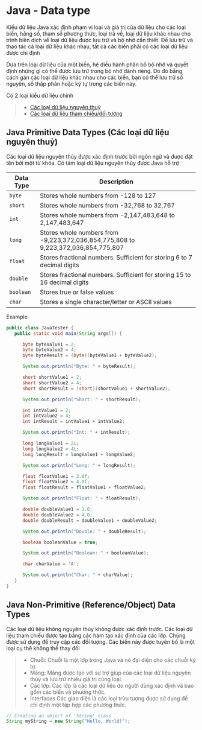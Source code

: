 # Java - Data type

Kiểu dữ liệu Java xác định phạm vi loại và giá trị của dữ liệu cho các loại biến, hằng số, tham số phương thức, loại trả về, loại dữ liệu khác nhau cho trình biên dịch về loại dữ liệu được lưu trữ và bộ nhớ cần thiết. Để lưu trữ và thao tác cá loại dữ liệu khác nhau, tất cả các biến phải có các loại dữ liệu được chỉ định

Dựa trên loại dữ liệu của một biến, hệ điều hành phân bố bộ nhớ và quyết định những gì có thể được lưu trữ trong bộ nhớ dành riêng. Do đó bằng cách gán các loại dữ liệu khác nhau cho các biến, bạn có thể lưu trữ số nguyên, số thập phân hoặc ký tự trong các biến này.

Có 2 loại kiểu dữ liệu chính&#x20;

> * [Các loại dữ liệu nguyên thuỷ](java-data-type.md#java-primitive-data-types)
> * [Các loại dữ liệu  tham chiếu/đối tượng](java-data-type.md#java-non-primitive-reference-object-data-types)

## Java Primitive Data Types (Các loại dữ liệu nguyên thuỷ)

Các loại dữ liệu nguyên thủy được xác định trước bởi ngôn ngữ và được đặt tên bởi một từ khóa. Có tám loại dữ liệu nguyên thủy được Java hỗ trợ

| Data Type | Description                                                                       |
| --------- | --------------------------------------------------------------------------------- |
| `byte`    | Stores whole numbers from -128 to 127                                             |
| `short`   | Stores whole numbers from -32,768 to 32,767                                       |
| `int`     | Stores whole numbers from -2,147,483,648 to 2,147,483,647                         |
| `long`    | Stores whole numbers from -9,223,372,036,854,775,808 to 9,223,372,036,854,775,807 |
| `float`   | Stores fractional numbers. Sufficient for storing 6 to 7 decimal digits           |
| `double`  | Stores fractional numbers. Sufficient for storing 15 to 16 decimal digits         |
| `boolean` | Stores true or false values                                                       |
| `char`    | Stores a single character/letter or ASCII values                                  |

Example

```java
public class JavaTester {
   public static void main(String args[]) {

      byte byteValue1 = 2;
      byte byteValue2 = 4;
      byte byteResult = (byte)(byteValue1 + byteValue2);

      System.out.println("Byte: " + byteResult);

      short shortValue1 = 2;
      short shortValue2 = 4;
      short shortResult = (short)(shortValue1 + shortValue2);

      System.out.println("Short: " + shortResult);

      int intValue1 = 2;
      int intValue2 = 4;
      int intResult = intValue1 + intValue2;

      System.out.println("Int: " + intResult);

      long longValue1 = 2L;
      long longValue2 = 4L;
      long longResult = longValue1 + longValue2;

      System.out.println("Long: " + longResult);

      float floatValue1 = 2.0f;
      float floatValue2 = 4.0f;
      float floatResult = floatValue1 + floatValue2;

      System.out.println("Float: " + floatResult);

      double doubleValue1 = 2.0;
      double doubleValue2 = 4.0;
      double doubleResult = doubleValue1 + doubleValue2;

      System.out.println("Double: " + doubleResult);

      boolean booleanValue = true;

      System.out.println("Boolean: " + booleanValue);

      char charValue = 'A';

      System.out.println("Char: " + charValue);     
   }
}
```

## Java Non-Primitive (Reference/Object) Data Types

Các loại dữ liệu không nguyên thủy không được xác định trước. Các loại dữ liệu tham chiếu được tạo bằng các hàm tạo xác định của các lớp. Chúng được sử dụng để truy cập các đối tượng. Các biến này được tuyên bố là một loại cụ thể không thể thay đổi

> * Chuỗi: Chuỗi là một lớp trong Java và nó đại diện cho các chuỗi ký tự.&#x20;
> * Mảng: Mảng được tạo với sự trợ giúp của các loại dữ liệu nguyên thủy và lưu trữ nhiều giá trị cùng loại.&#x20;
> * Các lớp: Các lớp là các loại dữ liệu do người dùng xác định và bao gồm các biến và phương thức.&#x20;
> * Interfaces Các giao diện là các loại trừu tượng được sử dụng để chỉ định một tập hợp các phương thức.

```java
// Creating an object of 'String' class
String myString = new String("Hello, World!");
```

